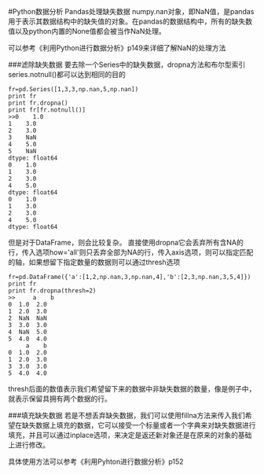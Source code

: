 #Python数据分析 Pandas处理缺失数据
numpy.nan对象，即NaN值，是pandas用于表示其数据结构中的缺失值的对象。在pandas的数据结构中，所有的缺失数值以及python内置的None值都会被当作NaN处理。

可以参考《利用Python进行数据分析》p149来详细了解NaN的处理方法

###滤除缺失数据
要去除一个Series中的缺失数据，dropna方法和布尔型索引series.notnull()都可以达到相同的目的
```
fr=pd.Series([1,3,3,np.nan,5,np.nan])
print fr
print fr.dropna()
print fr[fr.notnull()]
>>0    1.0
1    3.0
2    3.0
3    NaN
4    5.0
5    NaN
dtype: float64
0    1.0
1    3.0
2    3.0
4    5.0
dtype: float64
0    1.0
1    3.0
2    3.0
4    5.0
dtype: float64
```

但是对于DataFrame，则会比较复杂。
直接使用dropna它会丢弃所有含NA的行，传入选项how='all'则只丢弃全部为NA的行，传入axis选项，则可以指定匹配的轴，如果想留下指定数量的数据则可以通过thresh选项
```
fr=pd.DataFrame({'a':[1,2,np.nan,3,np.nan,4],'b':[2,3,np.nan,3,5,4]})
print fr
print fr.dropna(thresh=2)
>>     a    b
0  1.0  2.0
1  2.0  3.0
2  NaN  NaN
3  3.0  3.0
4  NaN  5.0
5  4.0  4.0
     a    b
0  1.0  2.0
1  2.0  3.0
3  3.0  3.0
5  4.0  4.0
```
thresh后面的数值表示我们希望留下来的数据中非缺失数据的数量，像是例子中，就表示保留具拥有两个数据的行。

###填充缺失数据
若是不想丢弃缺失数据，我们可以使用fillna方法来传入我们希望在缺失数据上填充的数据，它可以接受一个标量或者一个字典来对缺失数据进行填充，并且可以通过inplace选项，来决定是返还新对象还是在原来的对象的基础上进行修改。

具体使用方法可以参考《利用Pyhton进行数据分析》p152


